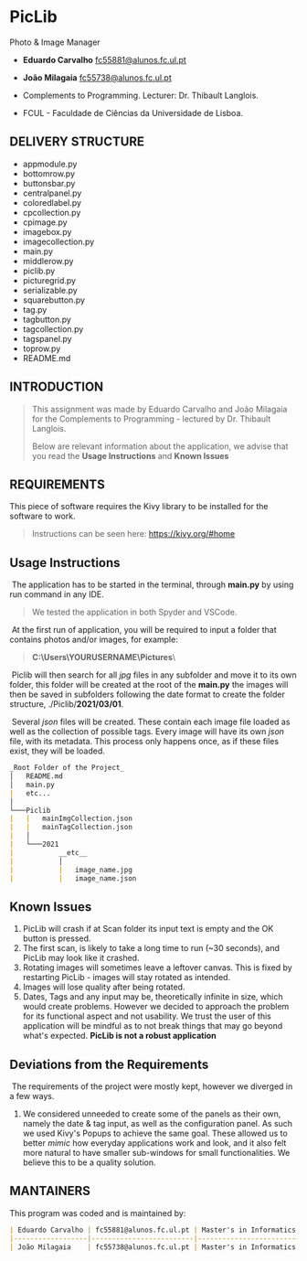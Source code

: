 # PicLib
Photo &amp; Image Manager

- **Eduardo Carvalho**
	     fc55881@alunos.fc.ul.pt
	
	 
	
- **João Milagaia**
       fc55738@alunos.fc.ul.pt
   
   
   
- Complements to Programming.
	     Lecturer: Dr. Thibault Langlois.
	
	 
	
- FCUL - Faculdade de Ciências da Universidade de Lisboa.



DELIVERY STRUCTURE
---------------

- appmodule.py
- bottomrow.py
- buttonsbar.py
- centralpanel.py
- coloredlabel.py
- cpcollection.py
- cpimage.py
- imagebox.py
- imagecollection.py
- main.py
- middlerow.py
- piclib.py
- picturegrid.py
- serializable.py
- squarebutton.py
- tag.py
- tagbutton.py
- tagcollection.py
- tagspanel.py
- toprow.py
- README.md



INTRODUCTION
---------------

> This assignment was made by Eduardo Carvalho and João Milagaia for the Complements to Programming - lectured by Dr. Thibault Langlois.
>
> Below are relevant information about the application, we advise that you read the **Usage Instructions** and **Known Issues**



REQUIREMENTS
---------------

This piece of software requires the Kivy library to be installed for the software to work.

> Instructions can be seen here: https://kivy.org/#home



## Usage Instructions

​	The application has to be started in the terminal, through **main.py** by using run command in any IDE.

> We tested the application in both Spyder and VSCode.

​	At the first run of application, you will be required to input a folder that contains photos and/or images, for example: 

> **C:\Users\YOURUSERNAME\Pictures**\

​	Piclib will then search for all *jpg* files in any subfolder and move it to its own folder, this folder will be created at the root of the **main.py** the images will then be saved in subfolders following the date format to create the folder structure, ./Piclib/**2021/03/01**. 

​	Several *json* files will be created. These contain each image file loaded as well as the collection of possible tags. Every image will have its own *json* file, with its metadata. This process only happens once, as if these files exist, they will be loaded.

```markdown
_Root Folder of the Project_
│   README.md
│   main.py
|	etc...
│
└───Piclib
|	|	mainImgCollection.json
|	|	mainTagCollection.json
|   │
|   └───2021
|			__etc__
|   		│
|			|	image_name.jpg
|			|	image_name.json
```



Known Issues
---------------

1. PicLib will crash if at Scan folder its input text is empty and the OK button is pressed.
2. The first scan, is likely to take a long time to run (~30 seconds), and PicLib may look like it crashed.
3. Rotating images will sometimes leave a leftover canvas. This is fixed by restarting PicLib - images will stay rotated as intended.
4. Images will lose quality after being rotated.
5. Dates, Tags and any input may be, theoretically infinite in size, which would create problems. However we decided to approach the problem for its functional aspect and not usability. We trust the user of this application will be mindful as to not break things that may go beyond what's expected. **PicLib is not a robust application**



## Deviations from the Requirements

​	The requirements of the project were mostly kept, however we diverged in a few ways.

1. We considered unneeded to create some of the panels as their own, namely the date & tag input, as well as the configuration panel. As such we used Kivy's Popups to achieve the same goal. These allowed us to better *mimic* how everyday applications work and look, and it also felt more natural to have smaller sub-windows for small functionalities. We believe this to be a quality solution.



MANTAINERS
---------------

This program was coded and is maintained by:

```markdown
| Eduardo Carvalho | fc55881@alunos.fc.ul.pt | Master's in Informatics | FCUL |
|------------------|-------------------------|-------------------------|------|
| João Milagaia    | fc55738@alunos.fc.ul.pt | Master's in Informatics | FCUL |
```
